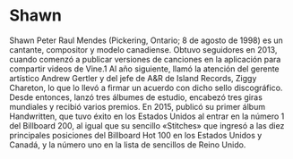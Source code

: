 # Shawn 

Shawn Peter Raul Mendes (Pickering, Ontario; 8 de agosto de 1998) es un cantante, compositor y modelo canadiense. Obtuvo seguidores en 2013, cuando comenzó a publicar versiones de canciones en la aplicación para compartir videos de Vine.1​ Al año siguiente, llamó la atención del gerente artístico Andrew Gertler y del jefe de A&R de Island Records, Ziggy Chareton, lo que lo llevó a firmar un acuerdo con dicho sello discográfico. Desde entonces, lanzó tres álbumes de estudio, encabezó tres giras mundiales y recibió varios premios. En 2015, publicó su primer álbum Handwritten, que tuvo éxito en los Estados Unidos al entrar en la número 1 del Billboard 200, al igual que su sencillo «Stitches» que ingresó a las diez principales posiciones del Billboard Hot 100 en los Estados Unidos y Canadá, y la número uno en la lista de sencillos de Reino Unido.
